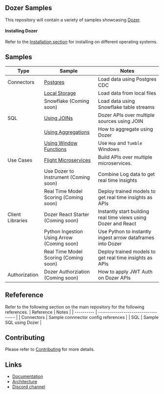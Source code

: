 ## Dozer Samples

This repository will contain a variety of samples showcasing [Dozer](https://github.com/getdozer/dozer).

#### Installing Dozer

Refer to the [Installation section](https://getdozer.io/docs/installation) for installing on different operating systems.

## Samples

| Type             | Sample                                           | Notes                                                          |
| ---------------- | ------------------------------------------------ | -------------------------------------------------------------- |
| Connectors       | [Postgres](./postgres)                           | Load data using Postgres CDC                                   |
|                  | [Local Storage](./local-storage)                 | Load data from local files                                     |
|                  | Snowflake (Coming soon)                          | Load data using Snowflake table streams                        |
| SQL              | [Using JOINs](./sql/join)                        | Dozer APIs over multiple sources using JOIN                    |
|                  | [Using Aggregations](./sql/aggregations)         | How to aggregate using Dozer                                   |
|                  | [Using Window Functions](./sql/window-functions) | Use `Hop` and `Tumble` Windows                                 |
| Use Cases        | [Flight Microservices](./usecases/pg-flights)    | Build APIs over multiple microservices.                        |
|                  | Use Dozer to Instrument (Coming soon)            | Combine Log data to get real time insights                     |
|                  | Real Time Model Scoring (Coming soon)            | Deploy trained models to get real time insights as APIs        |
| Client Libraries | Dozer React Starter (Coming soon)                | Instantly start building real time views using Dozer and React |
|                  | Python Ingestion Using Arrow (Coming soon)       | Use Python to instantly ingest arrow dataframes into Dozer     |
|                  | Real Time Model Scoring (Coming soon)            | Deploy trained models to get real time insights as APIs        |
| Authorization    | Dozer Authorziation (Coming soon)                | How to apply JWT Auth on Dozer APIs                            |



## Refeference

Refer to the following section on the main repository for the following references.
| Reference  | Notes                               |
| ---------- | ----------------------------------- |
| Connectors | Sample connnector config references |
| SQL        | Sample SQL using Dozer              |


## Contributing
Please refer to [Contributing](https://getdozer.io/docs/contributing/overview) for more details.


## Links

- [Documentation](https://getdozer.io/docs/dozer/)
- [Architecture](https://getdozer.io/docs/dozer/architecture)
- [Discord channel](https://discord.gg/3eWXBgJaEQ)

